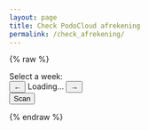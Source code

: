 ```yaml
---
layout: page
title: Check PodoCloud afrekening
permalink: /check_afrekening/
---
```


<head>
    <!-- Include Bootstrap CSS -->
    <link href="https://stackpath.bootstrapcdn.com/bootstrap/4.5.2/css/bootstrap.min.css" rel="stylesheet">
</head>

{% raw %}
<form id="uploadForm" class="mt-4">
    <div class="mb-3">
        <label for="weekSelector" class="form-label">Select a week:</label>
        <div class="d-flex align-items-center">
            <button type="button" id="prevWeek" class="btn btn-secondary me-2">&larr;</button>
            <span id="weekDisplay" class="form-control text-center">Loading...</span>
            <button type="button" id="nextWeek" class="btn btn-secondary ms-2">&rarr;</button>
        </div>
    </div>
    <button type="button" onclick="uploadIndex()" class="btn btn-primary btn-lg mb-3">Scan</button>
</form>

<!-- Placeholder element to put output in -->
<div id="output"></div>

<!-- Loading spinner -->
<div id="loadingSpinner" class="spinner-border text-primary mt-3" role="status" style="display: none;">
    <span class="sr-only">Loading...</span>
</div>

<!-- Include marked.js library -->
<script src="https://cdn.jsdelivr.net/npm/marked/marked.min.js"></script>

<script>
    let currentWeekIndex = 0; // 0 for the current week, -1 for last week, etc.

    function updateWeekDisplay() {
        const today = new Date();
        const startOfWeek = new Date(today);
        const endOfWeek = new Date(today);

        // Calculate the start and end of the selected week
        startOfWeek.setDate(today.getDate() - today.getDay() + 1 + currentWeekIndex * 7); // Monday
        endOfWeek.setDate(today.getDate() - today.getDay() + 7 + currentWeekIndex * 7); // Sunday

        // Format the dates
        const options = { year: 'numeric', month: 'short', day: 'numeric' };
        const weekRange = `${startOfWeek.toLocaleDateString(undefined, options)} - ${endOfWeek.toLocaleDateString(undefined, options)}`;

        // Update the display
        document.getElementById("weekDisplay").textContent = weekRange;
    }

    document.getElementById("prevWeek").addEventListener("click", () => {
        currentWeekIndex--;
        updateWeekDisplay();
    });

    document.getElementById("nextWeek").addEventListener("click", () => {
        currentWeekIndex++;
        updateWeekDisplay();
    });

    async function uploadIndex() {
        // Validate currentWeekIndex
        if (!Number.isInteger(currentWeekIndex)) {
            console.error("Invalid week index:", currentWeekIndex);
            document.getElementById("output").innerHTML = `<div class="text-danger">Error: Invalid week index.</div>`;
            return;
        }
        // Show the loading spinner
        document.getElementById("loadingSpinner").style.display = "block";

        try {
            const formData = new FormData();
            formData.append("week_index", currentWeekIndex); // Send the week index as an integer

            const response = await fetch("https://podocloud-scraper-backend.onrender.com/upload", {
                method: "POST",
                body: formData
            });

            if (!response.ok) {
                console.log(response);
                throw new Error(`HTTP error! Status: ${response.status}`);
            }

            const result = await response.text(); // Get the markdown string
            console.log("Response received:", result);
            displayMarkdown(result);  // Call function to render markdown
        } catch (error) {
            console.error("Upload failed:", error);
            document.getElementById("output").innerHTML = `<div class="text-danger">Error: ${error.message}</div>`;
        } finally {
            // Hide the loading spinner
            document.getElementById("loadingSpinner").style.display = "none";
        }
    }

    function displayMarkdown(markdown) {
        const html = marked.parse(markdown); // Convert markdown to HTML
        document.getElementById("output").innerHTML = html;
    }

    // Initialize the week display
    updateWeekDisplay();
</script>
{% endraw %}